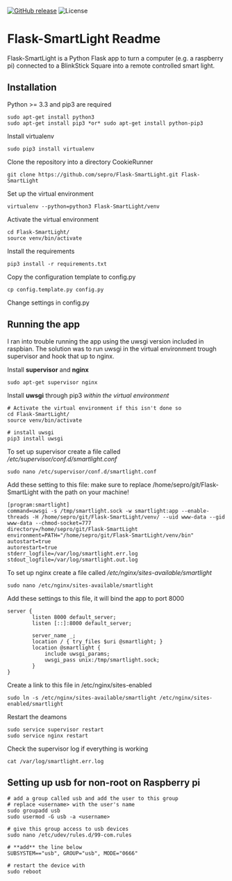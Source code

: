 [![GitHub release](https://img.shields.io/github/release/sepro/Flask-SmartLight.svg)](https://github.com/sepro/Flask-SmartLight) ![License](http://img.shields.io/:license-mit-blue.svg)

Flask-SmartLight Readme
=======================

Flask-SmartLight is a Python Flask app to turn a computer (e.g. a raspberry pi) connected to a BlinkStick Square into
a remote controlled smart light.

Installation
------------

Python >= 3.3 and pip3 are required

    sudo apt-get install python3
    sudo apt-get install pip3 *or* sudo apt-get install python-pip3
    

Install virtualenv

    sudo pip3 install virtualenv


Clone the repository into a directory CookieRunner

    git clone https://github.com/sepro/Flask-SmartLight.git Flask-SmartLight

Set up the virtual environment
  
    virtualenv --python=python3 Flask-SmartLight/venv

Activate the virtual environment

    cd Flask-SmartLight/
    source venv/bin/activate

Install the requirements

    pip3 install -r requirements.txt

Copy the configuration template to config.py

    cp config.template.py config.py

Change settings in config.py

Running the app
---------------

I ran into trouble running the app using the uwsgi version included in raspbian. The solution was to run uwsgi in the
virtual environment trough supervisor and hook that up to nginx.

Install **supervisor** and **nginx**

    sudo apt-get supervisor nginx
    
Install **uwsgi** through pip3 *within the virtual environment*

    # Activate the virtual environment if this isn't done so
    cd Flask-SmartLight/
    source venv/bin/activate

    # install uwsgi
    pip3 install uwsgi
    
To set up supervisor create a file called */etc/supervisor/conf.d/smartlight.conf*

    sudo nano /etc/supervisor/conf.d/smartlight.conf
    
Add these setting to this file: make sure to replace /home/sepro/git/Flask-SmartLight with the path on your machine!

    [program:smartlight]
    command=uwsgi -s /tmp/smartlight.sock -w smartlight:app --enable-threads -H /home/sepro/git/Flask-SmartLight/venv/ --uid www-data --gid www-data --chmod-socket=777
    directory=/home/sepro/git/Flask-SmartLight
    environment=PATH="/home/sepro/git/Flask-SmartLight/venv/bin"
    autostart=true
    autorestart=true
    stderr_logfile=/var/log/smartlight.err.log
    stdout_logfile=/var/log/smartlight.out.log


To set up nginx create a file called */etc/nginx/sites-available/smartlight*

    sudo nano /etc/nginx/sites-available/smartlight

Add these settings to this file, it will bind the app to port 8000


    server {
            listen 8000 default_server;
            listen [::]:8000 default_server;
    
            server_name _;
            location / { try_files $uri @smartlight; }
            location @smartlight {
                include uwsgi_params;
                uwsgi_pass unix:/tmp/smartlight.sock;
            }
    }

Create a link to this file in /etc/nginx/sites-enabled

    sudo ln -s /etc/nginx/sites-available/smartlight /etc/nginx/sites-enabled/smartlight
    
Restart the deamons
  
    sudo service supervisor restart
    sudo service nginx restart
    
Check the supervisor log if everything is working

    cat /var/log/smartlight.err.log


Setting up usb for non-root on Raspberry pi
-------------------------------------------

    # add a group called usb and add the user to this group
    # replace <username> with the user's name
    sudo groupadd usb
    sudo usermod -G usb -a <username>
    
    # give this group access to usb devices
    sudo nano /etc/udev/rules.d/99-com.rules
    
    # **add** the line below
    SUBSYSTEM=="usb", GROUP="usb", MODE="0666"
    
    # restart the device with
    sudo reboot
    